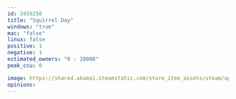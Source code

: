 ```yaml
---
id: 2459250
title: "Squirrel Day"
windows: "true"
mac: "false"
linux: false
positive: 1
negative: 1
estimated_owners: "0 - 20000"
peak_ccu: 0

image: https://shared.akamai.steamstatic.com/store_item_assets/steam/apps/2459250/header.jpg?t=1708442951
opinions:
---
```

